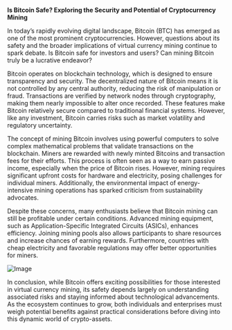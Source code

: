 **Is Bitcoin Safe? Exploring the Security and Potential of Cryptocurrency Mining**

In today’s rapidly evolving digital landscape, Bitcoin (BTC) has emerged as one of the most prominent cryptocurrencies. However, questions about its safety and the broader implications of virtual currency mining continue to spark debate. Is Bitcoin safe for investors and users? Can mining Bitcoin truly be a lucrative endeavor?

Bitcoin operates on blockchain technology, which is designed to ensure transparency and security. The decentralized nature of Bitcoin means it is not controlled by any central authority, reducing the risk of manipulation or fraud. Transactions are verified by network nodes through cryptography, making them nearly impossible to alter once recorded. These features make Bitcoin relatively secure compared to traditional financial systems. However, like any investment, Bitcoin carries risks such as market volatility and regulatory uncertainty.

The concept of mining Bitcoin involves using powerful computers to solve complex mathematical problems that validate transactions on the blockchain. Miners are rewarded with newly minted Bitcoins and transaction fees for their efforts. This process is often seen as a way to earn passive income, especially when the price of Bitcoin rises. However, mining requires significant upfront costs for hardware and electricity, posing challenges for individual miners. Additionally, the environmental impact of energy-intensive mining operations has sparked criticism from sustainability advocates.

Despite these concerns, many enthusiasts believe that Bitcoin mining can still be profitable under certain conditions. Advanced mining equipment, such as Application-Specific Integrated Circuits (ASICs), enhances efficiency. Joining mining pools also allows participants to share resources and increase chances of earning rewards. Furthermore, countries with cheap electricity and favorable regulations may offer better opportunities for miners.

![Image](https://github.com/user-attachments/assets/31692037-0104-4703-abd1-696b6a7dd41b)

In conclusion, while Bitcoin offers exciting possibilities for those interested in virtual currency mining, its safety depends largely on understanding associated risks and staying informed about technological advancements. As the ecosystem continues to grow, both individuals and enterprises must weigh potential benefits against practical considerations before diving into this dynamic world of crypto-assets.